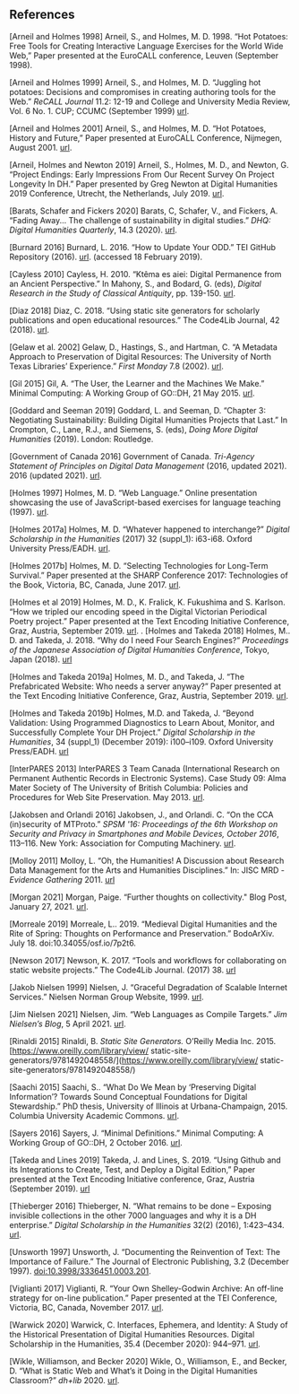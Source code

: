 ## References

[Arneil and Holmes 1998] Arneil, S., and Holmes, M. D. 1998. “Hot Potatoes: Free Tools for Creating Interactive Language Exercises for the World Wide Web,” Paper presented at the EuroCALL conference, Leuven (September 1998).

[Arneil and Holmes 1999] Arneil, S., and Holmes, M. D. “Juggling hot potatoes: Decisions and compromises in creating authoring tools for the Web.” _ReCALL Journal_ 11.2: 12-19 and College and University Media Review, Vol. 6 No. 1. CUP; CCUMC (September 1999) [url](https://web.archive.org/web/20050526203034/http://www.eurocall-languages.org/recall/pdf/rvol11no2.pdf).

[Arneil and Holmes 2001] Arneil, S., and Holmes, M. D. “Hot Potatoes, History and Future,” Paper presented at EuroCALL Conference, Nijmegen, August 2001. [url](https://web.uvic.ca/hrd/eurocall2001/HotPotPastFuture/PastFutureHome.htm).

[Arneil, Holmes and Newton 2019] Arneil, S., Holmes, M. D., and Newton, G. “Project Endings: Early Impressions From Our Recent Survey On Project Longevity In DH.” Paper presented by Greg Newton at Digital Humanities 2019 Conference, Utrecht, the Netherlands, July 2019. [url](https://dev.clariah.nl/files/dh2019/boa/0891.html).

[Barats, Schafer and Fickers 2020] Barats, C, Schafer, V., and  Fickers, A. “Fading Away... The challenge of sustainability in digital studies.” _DHQ: Digital Humanities Quarterly_, 14.3 (2020). [url](http://digitalhumanities.org:8081/dhq/vol/14/3/000484/000484.html).

[Burnard 2016] Burnard, L. 2016. “How to Update Your ODD.” TEI GitHub Repository (2016). [url](http://teic.github.io/PDF/purifyDoc.pdf). (accessed 18 February 2019).

[Cayless 2010] Cayless, H. 2010. “Ktêma es aiei: Digital Permanence from an Ancient Perspective.” In Mahony, S., and Bodard, G. (eds), _Digital Research in the Study of Classical Antiquity_, pp. 139-150.  [url](https://www.taylorfrancis.com/chapters/edit/10.4324/9781315577210-18/kt%C3%AAma-es-aiei-digital-permanence-ancient-perspective-hugh-cayless).

[Diaz 2018] Diaz, C. 2018. “Using static site generators for scholarly publications and open educational resources.” The Code4Lib Journal, 42 (2018). [url](https://journal.code4lib.org/articles/13861).

[Gelaw et al. 2002] Gelaw, D., Hastings, S., and Hartman, C. “A Metadata Approach to Preservation of Digital Resources: The University of North Texas Libraries’ Experience.” _First Monday_ 7.8 (2002). [url](http://firstmonday.org/ojs/index.php/fm/article/view/981).

[Gil 2015] Gil, A. “The User, the Learner and the Machines We Make.” Minimal Computing: A Working Group of GO::DH, 21 May 2015. [url](http://godh.github.io/mincomp/thoughts/2015/05/21/user-vs-learner/).

[Goddard and Seeman 2019] Goddard, L. and Seeman, D. “Chapter 3: Negotiating Sustainability: Building Digital Humanities Projects that Last.” In Crompton, C., Lane, R.J., and Siemens, S. (eds), _Doing More Digital Humanities_ (2019). London: Routledge.

[Government of Canada 2016] Government of Canada. _Tri-Agency Statement of Principles on Digital Data Management_ (2016, updated 2021).  2016 (updated 2021). [url](https://science.gc.ca/eic/site/063.nsf/eng/h_83F7624E.html).

[Holmes 1997] Holmes, M. D. “Web Language.” Online presentation showcasing the use of JavaScript-based exercises for language teaching (1997). [url](https://web.uvic.ca/lancenrd/martin/weblang/).

[Holmes 2017a] Holmes, M. D. “Whatever happened to interchange?” _Digital Scholarship in the Humanities_ (2017) 32 (suppl_1): i63-i68. Oxford University Press/EADH. [url](http://dx.doi.org/10.1093/llc/fqw048).

[Holmes 2017b] Holmes, M. D. “Selecting Technologies for Long-Term Survival.” Paper presented at the SHARP Conference 2017: Technologies of the Book, Victoria, BC, Canada, June 2017. [url](https://github.com/projectEndings/Endings/raw/master/presentations/SHARP_2017/mdh_sharp_2017.pdf).

[Holmes et al 2019] Holmes, M. D., K. Fralick, K. Fukushima and S. Karlson. “How we tripled our encoding speed in the Digital Victorian Periodical Poetry project.” Paper presented at the Text Encoding Initiative Conference, Graz, Austria, September 2019. [url](https://zenodo.org/record/3449241).
.
[Holmes and Takeda 2018] Holmes, M.. D. and Takeda, J. 2018. “Why do I need Four Search Engines?” _Proceedings of the Japanese Association of Digital Humanities Conference_, Tokyo, Japan (2018). [url](https://conf2018.jadh.org/files/Proceedings_JADH2018.pdf#page=58)

[Holmes and Takeda 2019a] Holmes, M. D., and Takeda, J. “The Prefabricated Website: Who needs a server anyway?” Paper presented at the Text Encoding Initiative Conference, Graz, Austria, September 2019. [url](https://zenodo.org/record/3449197). 

[Holmes and Takeda 2019b] Holmes, M.D. and Takeda, J. “Beyond Validation: Using Programmed Diagnostics to Learn About, Monitor, and Successfully Complete Your DH Project.” _Digital Scholarship in the Humanities_, 34 (suppl_1) (December 2019): i100–i109. Oxford University Press/EADH. [url](https://doi.org/10.1093/llc/fqz011)

[InterPARES 2013] InterPARES 3 Team Canada (International Research on Permanent Authentic Records in Electronic Systems). Case Study 09: Alma Mater Society of The University of British Columbia: Policies and Procedures for Web Site Preservation. May 2013. [url](http://www.interpares.org/ip3/display_file.cfm?doc=ip3_canada_cs09_wks02_action_25_v1-3.pdf).

[Jakobsen and Orlandi 2016] Jakobsen, J., and Orlandi. C. “On the CCA (in)security of MTProto.”  _SPSM '16: Proceedings of the 6th Workshop on Security and Privacy in Smartphones and Mobile Devices, October 2016_, 113–116. New York: Association for Computing Machinery. [url](https://doi.org/10.1145/2994459.2994468).

[Molloy 2011] Molloy, L. “Oh, the Humanities! A Discussion about Research Data Management for the Arts and Humanities Disciplines.” In: JISC MRD - _Evidence Gathering_ 2011. [url](http://mrdevidence.jiscinvolve.org/wp/2011/12/16/oh-the-humanities-a-discussion-about-)

[Morgan 2021] Morgan, Paige. “Further thoughts on collectivity." Blog Post, January 27, 2021. [url](http://blog.paigemorgan.net/articles/21/further-thoughts.html).

[Morreale 2019] Morreale, L.. 2019. “Medieval Digital Humanities and the Rite of Spring: Thoughts on Performance and Preservation.” BodoArXiv. July 18. doi:10.34055/osf.io/7p2t6.

[Newson 2017] Newson, K. 2017. “Tools and workflows for collaborating on static website projects.” The Code4Lib Journal. (2017) 38. [url](https://journal.code4lib.org/articles/12779)

[Jakob Nielsen 1999] Nielsen, J. “Graceful Degradation of Scalable Internet Services.” Nielsen Norman Group Website, 1999. [url](https://www.nngroup.com/articles/graceful-degradation-of-scalable-internet-services/).

[Jim Nielsen 2021] Nielsen, Jim. “Web Languages as Compile Targets.” _Jim Nielsen’s Blog_, 5 April 2021. [url](https://blog.jim-nielsen.com/2021/web-languages-as-compile-targets/).

[Rinaldi 2015] Rinaldi, B. _Static Site Generators._ O’Reilly Media Inc. 2015. [https://www.oreilly.com/library/view/ static-site-generators/9781492048558/](https://www.oreilly.com/library/view/ static-site-generators/9781492048558/)

[Saachi 2015] Saachi, S.. “What Do We Mean by ‘Preserving Digital Information’? Towards Sound Conceptual Foundations for Digital Stewardship.” PhD thesis, University of Illinois at Urbana-Champaign, 2015. Columbia University Academic Commons. [url](https://academiccommons.columbia.edu/doi/10.7916/D8Z60WN2/download).

[Sayers 2016] Sayers, J. “Minimal Definitions.” Minimal Computing: A Working Group of GO::DH, 2 October 2016. [url](http://go-dh.github.io/mincomp/thoughts/2016/10/02/minimaldefinitions/).

[Takeda and Lines 2019] Takeda, J. and Lines, S.  2019. “Using Github and its Integrations to Create, Test, and Deploy a Digital Edition,” Paper presented at the Text Encoding Initiative conference, Graz, Austria (September 2019). [url](https://gams.uni-graz.at/o:tei2019.174)

[Thieberger 2016] Thieberger, N. “What remains to be done – Exposing invisible collections in the other 7000 languages and why it is a DH enterprise.” _Digital Scholarship in the Humanities_ 32(2) (2016), 1:423–434. [url](http://dx.doi.org/10.1093/llc/fqw006).

[Unsworth 1997] Unsworth, J. “Documenting the Reinvention of Text: The Importance of Failure.” The Journal of Electronic Publishing, 3.2 (December 1997). [doi:10.3998/3336451.0003.201](https://doi.org/10.3998/3336451.0003.201).

[Viglianti 2017] Viglianti, R. “Your Own Shelley-Godwin Archive: An off-line strategy for on-line publication.” Paper presented at the TEI Conference, Victoria, BC, Canada, November 2017. [url](https://hcmc.uvic.ca/tei2017/abstracts/t_126_viglianti_shelleygodwin.html).

[Warwick 2020] Warwick, C. Interfaces, Ephemera, and Identity: A Study of the Historical Presentation of Digital Humanities Resources. Digital Scholarship in the Humanities, 35.4 (December 2020): 944–971. [url](https://doi.org/10.1093/llc/fqz081).

[Wikle, Williamson, and Becker 2020] Wikle,  O., Williamson, E., and Becker, D. “What is Static Web and What’s it Doing in the Digital Humanities Classroom?” *dh+lib* 2020. [url](https://dhandlib.org/2020/06/22/what-is-static-web-and-whats-it-doing-in-the-digital-humanities-classroom/).

